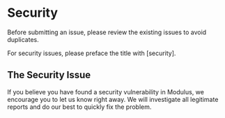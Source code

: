 # Security

Before submitting an issue, please review the existing issues to avoid duplicates.

For security issues, please preface the title with [security].

## The Security Issue

If you believe you have found a security vulnerability in Modulus, we encourage you to
let us know right away.
We will investigate all legitimate reports and do our best to quickly fix the problem.
